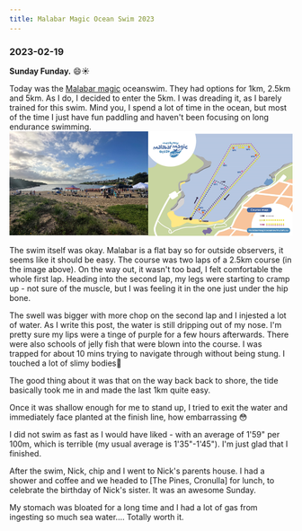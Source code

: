 ```yaml
---
title: Malabar Magic Ocean Swim 2023
---
```

### 2023-02-19

**Sunday Funday.** 😄☀️ 

Today was the [Malabar magic](https://www.malabarmagicoceanswim.com.au/) oceanswim. They had options for 1km, 2.5km and 5km. As I do, I decided to enter the 5km. I was dreading it, as I barely trained for this swim. Mind you, I spend a lot of time in the ocean, but most of the time I just have fun paddling and haven't been focusing on long endurance swimming. 
![Malabar magic OWS](pics/swimming-malabar.png)

The swim itself was okay. Malabar is a flat bay so for outside observers, it seems like it should be easy. The course was two laps of a 2.5km course (in the image above). On the way out, it wasn't too bad, I felt comfortable the whole first lap. Heading into the second lap, my legs were starting to cramp up - not sure of the muscle, but I was feeling it in the one just under the hip bone.

The swell was bigger with more chop on the second lap and I injested a lot of water. As I write this post, the water is still dripping out of my nose. I'm pretty sure my lips were a tinge of purple for a few hours afterwards. There were also schools of jelly fish that were blown into the course. I was trapped for about 10 mins trying to navigate through without being stung. I touched a lot of slimy bodies🤢 

The good thing about it was that on the way back back to shore, the tide basically took me in and made the last 1km quite easy. 

Once it was shallow enough for me to stand up, I tried to exit the water and immediately face planted at the finish line, how embarrassing 😳 

I did not swim as fast as I would have liked - with an average of 1'59" per 100m, which is terrible (my usual average is 1'35"-1'45"). I'm just glad that I finished. 

After the swim, Nick, chip and I went to Nick's parents house. I had a shower and coffee and we headed to [The Pines, Cronulla] for lunch, to celebrate the birthday of Nick's sister. It was an awesome Sunday. 

My stomach was bloated for a long time and I had a lot of gas from ingesting so much sea water.... Totally worth it. 

